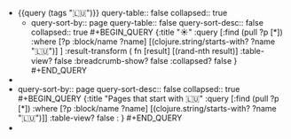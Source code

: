 - {{query (tags "🇱🇺")}}
  query-table:: false
  collapsed:: true
	- query-sort-by:: page
	  query-table:: false
	  query-sort-desc:: false
	  collapsed:: true
	  #+BEGIN_QUERY
	  {:title "☀️"
	   :query [:find (pull ?p [*])
	     :where 
	           [?p :block/name ?name]
	           [(clojure.string/starts-with? ?name "🇱🇺")]
	   ]
	   :result-transform ( fn [result] [(rand-nth result)]
	  :table-view? false 
	  :breadcrumb-show? false
	   :collapsed? false
	  }
	  #+END_QUERY
-
- query-sort-by:: page
  query-sort-desc:: false
  collapsed:: true
  #+BEGIN_QUERY
  {:title "Pages that start with 🇱🇺"
   :query [:find (pull ?p [*])
           :where 
           [?p :block/name ?name]
           [(clojure.string/starts-with? ?name "🇱🇺")]]
  :table-view? false
  :
  }
  #+END_QUERY
-